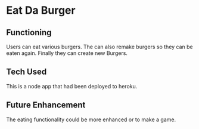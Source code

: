 # Eat Da Burger

## Functioning

Users can eat various burgers. The can also remake burgers so they can be eaten again. Finally they can create new Burgers.

## Tech Used

This is a node app that had been deployed to heroku.

## Future Enhancement

The eating functionality could be more enhanced or to make a game.
